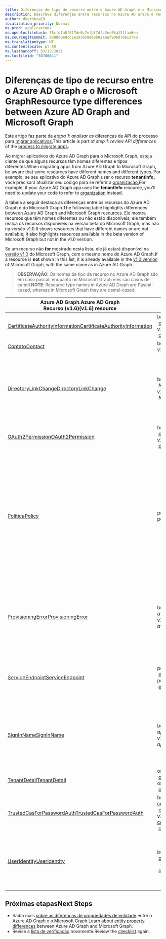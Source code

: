 ```yaml
---
title: Diferenças de tipo de recurso entre o Azure AD Graph e o Microsoft Graph
description: Descreve diferenças entre recursos no Azure AD Graph e recursos no Microsoft Graph para ajudar a migrar aplicativos.
author: dkershaw10
localization_priority: Normal
ms.prod: applications
ms.openlocfilehash: 78cfd1a5f817de6c7efbf7dfc3ec05a13ffaa6ea
ms.sourcegitcommit: 9d98d9e9cc1e193850ab9b82aaaf906d70e1378b
ms.translationtype: MT
ms.contentlocale: pt-BR
ms.lasthandoff: 03/12/2021
ms.locfileid: "50760641"
---
```

# <a name="resource-type-differences-between-azure-ad-graph-and-microsoft-graph"></a><span data-ttu-id="f3880-103">Diferenças de tipo de recurso entre o Azure AD Graph e o Microsoft Graph</span><span class="sxs-lookup"><span data-stu-id="f3880-103">Resource type differences between Azure AD Graph and Microsoft Graph</span></span>

<span data-ttu-id="f3880-104">Este artigo faz parte da *etapa 1: analisar as* diferenças de API do processo para [migrar aplicativos.](migrate-azure-ad-graph-planning-checklist.md)</span><span class="sxs-lookup"><span data-stu-id="f3880-104">This article is part of *step 1: review API differences* of the [process to migrate apps](migrate-azure-ad-graph-planning-checklist.md).</span></span>

<span data-ttu-id="f3880-105">Ao migrar aplicativos do Azure AD Graph para o Microsoft Graph, esteja ciente de que alguns recursos têm nomes diferentes e tipos diferentes.</span><span class="sxs-lookup"><span data-stu-id="f3880-105">When migrating apps from Azure AD Graph to Microsoft Graph, be aware that some resources have different names and different types.</span></span>  <span data-ttu-id="f3880-106">Por exemplo, se seu aplicativo do Azure AD Graph usar o recurso **tenantInfo,** você precisará atualizar seu código para se referir à [organização.](/graph/api/resources/organization?view=graph-rest-1.0)</span><span class="sxs-lookup"><span data-stu-id="f3880-106">For example, if your Azure AD Graph app uses the **tenantInfo** resource, you'll need to update your code to refer to [organization](/graph/api/resources/organization?view=graph-rest-1.0) instead.</span></span>

<span data-ttu-id="f3880-107">A tabela a seguir destaca as diferenças entre os recursos do Azure AD Graph e do Microsoft Graph.</span><span class="sxs-lookup"><span data-stu-id="f3880-107">The following table highlights differences between Azure AD Graph and Microsoft Graph resources.</span></span>  <span data-ttu-id="f3880-108">Ele mostra recursos que têm nomes diferentes ou não estão disponíveis; ele também realça os recursos disponíveis na versão beta do Microsoft Graph, mas não na versão v1.0.</span><span class="sxs-lookup"><span data-stu-id="f3880-108">It shows resources that have different names or are not available; it also highlights resources available in the beta version of Microsoft Graph but not in the v1.0 version.</span></span>

<span data-ttu-id="f3880-109">Se um recurso não **for** mostrado nesta lista, ele já estará disponível na [versão v1.0](/graph/api/overview?view=graph-rest-1.0) do Microsoft Graph, com o mesmo nome do Azure AD Graph.</span><span class="sxs-lookup"><span data-stu-id="f3880-109">If a resource is **not** shown in this list, it is already available in the [v1.0 version](/graph/api/overview?view=graph-rest-1.0) of Microsoft Graph, with the same name as in Azure AD Graph.</span></span>

> <span data-ttu-id="f3880-110">**OBSERVAÇÃO**: Os nomes de tipo de recurso no Azure AD Graph são em caso pascal, enquanto no Microsoft Graph eles são casos de camel.</span><span class="sxs-lookup"><span data-stu-id="f3880-110">**NOTE**: Resource type names in Azure AD Graph are Pascal-cased, whereas in Microsoft Graph they are camel-cased.</span></span>

|<span data-ttu-id="f3880-111">Azure AD Graph.</span><span class="sxs-lookup"><span data-stu-id="f3880-111">Azure AD Graph</span></span> <br><span data-ttu-id="f3880-112">Recurso (v1.6)</span><span class="sxs-lookup"><span data-stu-id="f3880-112">(v1.6) resource</span></span> |<span data-ttu-id="f3880-113">Microsoft Graph</span><span class="sxs-lookup"><span data-stu-id="f3880-113">Microsoft Graph</span></span><br><span data-ttu-id="f3880-114">recurso</span><span class="sxs-lookup"><span data-stu-id="f3880-114">resource</span></span>|<span data-ttu-id="f3880-115">Comments</span><span class="sxs-lookup"><span data-stu-id="f3880-115">Comments</span></span>|
|---|---|---|
| [<span data-ttu-id="f3880-116">CertificateAuthorityInformation</span><span class="sxs-lookup"><span data-stu-id="f3880-116">CertificateAuthorityInformation</span></span>](/previous-versions/azure/ad/graph/api/entity-and-complex-type-reference) | <span data-ttu-id="f3880-117">beta &nbsp; - &nbsp; [certificateAuthority](/graph/api/resources/certificateauthority?view=graph-rest-beta)</span><span class="sxs-lookup"><span data-stu-id="f3880-117">beta&nbsp;-&nbsp;[certificateAuthority](/graph/api/resources/certificateauthority?view=graph-rest-beta)</span></span><br><span data-ttu-id="f3880-118">v1.0 &nbsp; - &nbsp; [certificateAuthority](/graph/api/resources/certificateauthority?view=graph-rest-1.0)</span><span class="sxs-lookup"><span data-stu-id="f3880-118">v1.0&nbsp;-&nbsp;[certificateAuthority](/graph/api/resources/certificateauthority?view=graph-rest-1.0)</span></span> | |
| [<span data-ttu-id="f3880-119">Contato</span><span class="sxs-lookup"><span data-stu-id="f3880-119">Contact</span></span>](/previous-versions/azure/ad/graph/api/entity-and-complex-type-reference) | <span data-ttu-id="f3880-120">beta &nbsp; - &nbsp; [orgContact](/graph/api/resources/orgContact?view=graph-rest-beta)</span><span class="sxs-lookup"><span data-stu-id="f3880-120">beta&nbsp;-&nbsp;[orgContact](/graph/api/resources/orgContact?view=graph-rest-beta)</span></span><br><span data-ttu-id="f3880-121">v1.0 &nbsp; - &nbsp; [orgContact](/graph/api/resources/orgContact?view=graph-rest-1.0)</span><span class="sxs-lookup"><span data-stu-id="f3880-121">v1.0&nbsp;-&nbsp;[orgContact](/graph/api/resources/orgContact?view=graph-rest-1.0)</span></span> | |
| [<span data-ttu-id="f3880-122">DirectoryLinkChange</span><span class="sxs-lookup"><span data-stu-id="f3880-122">DirectoryLinkChange</span></span>](/previous-versions/azure/ad/graph/api/entity-and-complex-type-reference) | <span data-ttu-id="f3880-123">beta &nbsp; - &nbsp; _Nova &nbsp; abordagem_</span><span class="sxs-lookup"><span data-stu-id="f3880-123">beta&nbsp;-&nbsp;_New&nbsp;approach_</span></span> <br><span data-ttu-id="f3880-124">v1.0 &nbsp; - &nbsp; _Nova &nbsp; abordagem_</span><span class="sxs-lookup"><span data-stu-id="f3880-124">v1.0&nbsp;-&nbsp;_New&nbsp;approach_</span></span> | <span data-ttu-id="f3880-125">A consulta delta dá suporte à detecção de alteração de relação com um mecanismo que não exige esse recurso.</span><span class="sxs-lookup"><span data-stu-id="f3880-125">Delta query supports relationship change detection with a mechanism that doesn't require this resource.</span></span> <span data-ttu-id="f3880-126">Confira [Diferenças de recursos entre o Azure AD Graph e o Microsoft Graph.](migrate-azure-ad-graph-feature-differences.md)</span><span class="sxs-lookup"><span data-stu-id="f3880-126">Please see [Feature differences between Azure AD Graph and Microsoft Graph](migrate-azure-ad-graph-feature-differences.md).</span></span> |
| [<span data-ttu-id="f3880-127">OAuth2Permission</span><span class="sxs-lookup"><span data-stu-id="f3880-127">OAuth2Permission</span></span>](/previous-versions/azure/ad/graph/api/entity-and-complex-type-reference) | <span data-ttu-id="f3880-128">beta &nbsp; - &nbsp; [permissionScope](/graph/api/resources/permissionScope?view=graph-rest-beta)</span><span class="sxs-lookup"><span data-stu-id="f3880-128">beta&nbsp;-&nbsp;[permissionScope](/graph/api/resources/permissionScope?view=graph-rest-beta)</span></span> <br> <span data-ttu-id="f3880-129">v1.0 &nbsp; - &nbsp; [permissionScope](/graph/api/resources/permissionScope?view=graph-rest-1.0)</span><span class="sxs-lookup"><span data-stu-id="f3880-129">v1.0&nbsp;-&nbsp;[permissionScope](/graph/api/resources/permissionScope?view=graph-rest-1.0)</span></span> ||
 [<span data-ttu-id="f3880-130">Política</span><span class="sxs-lookup"><span data-stu-id="f3880-130">Policy</span></span>](/previous-versions/azure/ad/graph/api/entity-and-complex-type-reference) | <span data-ttu-id="f3880-131">políticas &nbsp; - beta &nbsp; [](/graph/api/resources/policy-overview?view=graph-rest-beta)</span><span class="sxs-lookup"><span data-stu-id="f3880-131">beta&nbsp;-&nbsp;[policies](/graph/api/resources/policy-overview?view=graph-rest-beta)</span></span> <br> <span data-ttu-id="f3880-132">políticas v1.0 &nbsp; - &nbsp; [](/graph/api/resources/policy-overview?view=graph-rest-1.0)</span><span class="sxs-lookup"><span data-stu-id="f3880-132">v1.0&nbsp;-&nbsp;[policies](/graph/api/resources/policy-overview?view=graph-rest-1.0)</span></span>| <span data-ttu-id="f3880-133">Cada tipo de política tem um nome de tipo exclusivo e uma estrutura, no segmento **de** caminho da URL de políticas, no Microsoft Graph.</span><span class="sxs-lookup"><span data-stu-id="f3880-133">Each type of policy has a unique type name and structure, under the **policies** URL path segment, in Microsoft Graph.</span></span> <span data-ttu-id="f3880-134">No Azure AD Graph, esse era um tipo de política único.</span><span class="sxs-lookup"><span data-stu-id="f3880-134">In Azure AD Graph this was a single policy type.</span></span> <span data-ttu-id="f3880-135">Por exemplo, para o Azure AD  Graph, você trabalharia com o recurso Política e definiria a propriedade **type** como , enquanto no Microsoft Graph esse seria o recurso `TokenIssuancePolicy` **tokenIssuancePolicy.**</span><span class="sxs-lookup"><span data-stu-id="f3880-135">For example, for Azure AD Graph you would work with the **Policy** resource, and set the **type** property to `TokenIssuancePolicy`, while in Microsoft Graph this would be the **tokenIssuancePolicy** resource.</span></span> |
| [<span data-ttu-id="f3880-136">ProvisioningError</span><span class="sxs-lookup"><span data-stu-id="f3880-136">ProvisioningError</span></span>](/previous-versions/azure/ad/graph/api/entity-and-complex-type-reference) | <span data-ttu-id="f3880-137">beta &nbsp; - &nbsp; _Não disponível_</span><span class="sxs-lookup"><span data-stu-id="f3880-137">beta&nbsp;-&nbsp;_Not available_</span></span> <br> <span data-ttu-id="f3880-138">v1.0 &nbsp; - &nbsp; _Não disponível_</span><span class="sxs-lookup"><span data-stu-id="f3880-138">v1.0&nbsp;-&nbsp;_Not available_</span></span> | <span data-ttu-id="f3880-139">Esse recurso foi preterido.</span><span class="sxs-lookup"><span data-stu-id="f3880-139">This resource is deprecated.</span></span>  <span data-ttu-id="f3880-140">No entanto, um novo recurso que descreve qualquer erro de provisionamento relacionado ao AD Connect pode ser encontrado em [onPremisesProvisioningError](/graph/api/resources/onPremisesProvisioningError?view=graph-rest-1.0).</span><span class="sxs-lookup"><span data-stu-id="f3880-140">However, a new resource describing any AD Connect related provisioning errors can be found in [onPremisesProvisioningError](/graph/api/resources/onPremisesProvisioningError?view=graph-rest-1.0).</span></span> |
| [<span data-ttu-id="f3880-141">ServiceEndpoint</span><span class="sxs-lookup"><span data-stu-id="f3880-141">ServiceEndpoint</span></span>](/previous-versions/azure/ad/graph/api/entity-and-complex-type-reference) | <span data-ttu-id="f3880-142">ponto &nbsp; - &nbsp; [de extremidade](/graph/api/resources/endpoint?view=graph-rest-beta) beta</span><span class="sxs-lookup"><span data-stu-id="f3880-142">beta&nbsp;-&nbsp;[endpoint](/graph/api/resources/endpoint?view=graph-rest-beta)</span></span> <br> <span data-ttu-id="f3880-143">ponto de extremidade v1.0 &nbsp; - &nbsp; [](/graph/api/resources/endpoint?view=graph-rest-1.0)</span><span class="sxs-lookup"><span data-stu-id="f3880-143">v1.0&nbsp;-&nbsp;[endpoint](/graph/api/resources/endpoint?view=graph-rest-1.0)</span></span> | <span data-ttu-id="f3880-144">**os pontos de extremidade** estão disponíveis apenas como parte do recurso [de](/graph/api/resources/group?view=graph-rest-beta) grupo na versão beta e o [recurso servicePrincipal](/graph/api/resources/serviceprincipal?view=graph-rest-1.0) em beta e v1.0.</span><span class="sxs-lookup"><span data-stu-id="f3880-144">**endpoints** are only available as part of the [group](/graph/api/resources/group?view=graph-rest-beta) resource in beta, and the [servicePrincipal](/graph/api/resources/serviceprincipal?view=graph-rest-1.0) resource in both beta and v1.0.</span></span>|
| [<span data-ttu-id="f3880-145">SignInName</span><span class="sxs-lookup"><span data-stu-id="f3880-145">SignInName</span></span>](/previous-versions/azure/ad/graph/api/entity-and-complex-type-reference) | <span data-ttu-id="f3880-146">beta &nbsp; - &nbsp; _Nova abordagem_</span><span class="sxs-lookup"><span data-stu-id="f3880-146">beta&nbsp;-&nbsp;_New approach_</span></span> <br> <span data-ttu-id="f3880-147">v1.0 &nbsp; - &nbsp; _Nova abordagem_</span><span class="sxs-lookup"><span data-stu-id="f3880-147">v1.0&nbsp;-&nbsp;_New approach_</span></span> | <span data-ttu-id="f3880-148">Nova modelagem para os identificadores usados para entrar em uma conta de usuário.</span><span class="sxs-lookup"><span data-stu-id="f3880-148">New modeling for the identifiers used to sign into a user account.</span></span> <span data-ttu-id="f3880-149">Consulte [objectIdentity](/graph/api/resources/objectIdentity?view=graph-rest-1.0) resource type para obter mais detalhes.</span><span class="sxs-lookup"><span data-stu-id="f3880-149">See [objectIdentity](/graph/api/resources/objectIdentity?view=graph-rest-1.0) resource type for more details.</span></span> <span data-ttu-id="f3880-150">Oferece suporte a cenários do Azure AD B2C.</span><span class="sxs-lookup"><span data-stu-id="f3880-150">Supports Azure AD B2C scenarios.</span></span> |
| [<span data-ttu-id="f3880-151">TenantDetail</span><span class="sxs-lookup"><span data-stu-id="f3880-151">TenantDetail</span></span>](/previous-versions/azure/ad/graph/api/entity-and-complex-type-reference) | <span data-ttu-id="f3880-152">organização &nbsp; - beta &nbsp; [](/graph/api/resources/organization?view=graph-rest-beta)</span><span class="sxs-lookup"><span data-stu-id="f3880-152">beta&nbsp;-&nbsp;[organization](/graph/api/resources/organization?view=graph-rest-beta)</span></span> <br> <span data-ttu-id="f3880-153">organização v1.0 &nbsp; - &nbsp; [](/graph/api/resources/organization?view=graph-rest-1.0)</span><span class="sxs-lookup"><span data-stu-id="f3880-153">v1.0&nbsp;-&nbsp;[organization](/graph/api/resources/organization?view=graph-rest-1.0)</span></span> | |
| [<span data-ttu-id="f3880-154">TrustedCasForPasswordAuth</span><span class="sxs-lookup"><span data-stu-id="f3880-154">TrustedCasForPasswordAuth</span></span>](/previous-versions/azure/ad/graph/api/entity-and-complex-type-reference) | <span data-ttu-id="f3880-155">beta &nbsp; - &nbsp; [certificateBasedAuthConfiguration](/graph/api/resources/certificatebasedcuthconfiguration?view=graph-rest-beta)</span><span class="sxs-lookup"><span data-stu-id="f3880-155">beta&nbsp;-&nbsp;[certificateBasedAuthConfiguration](/graph/api/resources/certificatebasedcuthconfiguration?view=graph-rest-beta)</span></span> <br> <span data-ttu-id="f3880-156">v1.0 &nbsp; - &nbsp; [certificateBasedAuthConfiguration](/graph/api/resources/certificatebasedcuthconfiguration?view=graph-rest-1.0)</span><span class="sxs-lookup"><span data-stu-id="f3880-156">v1.0&nbsp;-&nbsp;[certificateBasedAuthConfiguration](/graph/api/resources/certificatebasedcuthconfiguration?view=graph-rest-1.0)</span></span> | |
| [<span data-ttu-id="f3880-157">UserIdentity</span><span class="sxs-lookup"><span data-stu-id="f3880-157">UserIdentity</span></span>](/previous-versions/azure/ad/graph/api/entity-and-complex-type-reference) | <span data-ttu-id="f3880-158">beta &nbsp; - &nbsp; [objectIdentity](/graph/api/resources/objectidentity?view=graph-rest-beta)</span><span class="sxs-lookup"><span data-stu-id="f3880-158">beta&nbsp;-&nbsp;[objectIdentity](/graph/api/resources/objectidentity?view=graph-rest-beta)</span></span> <br> <span data-ttu-id="f3880-159">&nbsp; - &nbsp; [objectIdentity](/graph/api/resources/objectidentity?view=graph-rest-1.0) v1.0</span><span class="sxs-lookup"><span data-stu-id="f3880-159">v1.0&nbsp;-&nbsp;[objectIdentity](/graph/api/resources/objectidentity?view=graph-rest-1.0)</span></span> |  <span data-ttu-id="f3880-160">Nova modelagem para os identificadores usados para entrar em uma conta de usuário, chamada **objectIdentity**.</span><span class="sxs-lookup"><span data-stu-id="f3880-160">New modeling for the identifiers used to sign into a user account, called **objectIdentity**.</span></span> <span data-ttu-id="f3880-161">Oferece suporte a cenários do Azure AD B2C.</span><span class="sxs-lookup"><span data-stu-id="f3880-161">Supports Azure AD B2C scenarios.</span></span> |

## <a name="next-steps"></a><span data-ttu-id="f3880-162">Próximas etapas</span><span class="sxs-lookup"><span data-stu-id="f3880-162">Next Steps</span></span>

- <span data-ttu-id="f3880-163">Saiba mais [sobre as diferenças de propriedades de entidade](migrate-azure-ad-graph-property-differences.md) entre o Azure AD Graph e o Microsoft Graph.</span><span class="sxs-lookup"><span data-stu-id="f3880-163">Learn about [entity property differences](migrate-azure-ad-graph-property-differences.md) between Azure AD Graph and Microsoft Graph.</span></span>
- <span data-ttu-id="f3880-164">Revise a [lista de verificação](migrate-azure-ad-graph-planning-checklist.md) novamente.</span><span class="sxs-lookup"><span data-stu-id="f3880-164">Review the [checklist](migrate-azure-ad-graph-planning-checklist.md) again.</span></span>